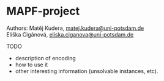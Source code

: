 # MAPF-project

Authors:
Matěj Kudera, matej.kudera@uni-potsdam.de <br/>
Eliška Cigánová, eliska.ciganova@uni-potsdam.de

TODO
- description of encoding
- how to use it
- other interesting information (unsolvable instances, etc).

